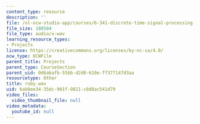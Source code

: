 ```yaml
---
content_type: resource
description: ''
file: /ol-ocw-studio-app/courses/6-341-discrete-time-signal-processing-fall-2005/6ab8ee3435dc901f9821c8d8ac541d79_ruby.wav
file_size: 188584
file_type: audio/x-wav
learning_resource_types:
- Projects
license: https://creativecommons.org/licenses/by-nc-sa/4.0/
ocw_type: OCWFile
parent_title: Projects
parent_type: CourseSection
parent_uid: 0d6abafb-55bb-d2d0-610e-ff377147d3aa
resourcetype: Other
title: ruby.wav
uid: 6ab8ee34-35dc-901f-9821-c8d8ac541d79
video_files:
  video_thumbnail_file: null
video_metadata:
  youtube_id: null
---
```

